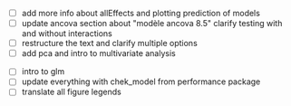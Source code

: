 * [ ] add more info about allEffects and plotting prediction of models
* [ ] update ancova section about "modèle ancova 8.5" clarify testing with and without interactions
* [ ] restructure the text and clarify multiple options
* [ ] add pca and intro to multivariate analysis
- [ ] intro to glm
- [ ] update everything with chek_model from performance package
- [ ] translate all figure legends